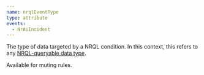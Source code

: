 ```yaml
---
name: nrqlEventType
type: attribute
events:
  - NrAiIncident
---
```


The type of data targeted by a NRQL condition. In this context, this refers to any [NRQL-queryable data type](/docs/query-data/nrql-new-relic-query-language/getting-started/introduction-nrql#what-you-can-query).

Available for muting rules.